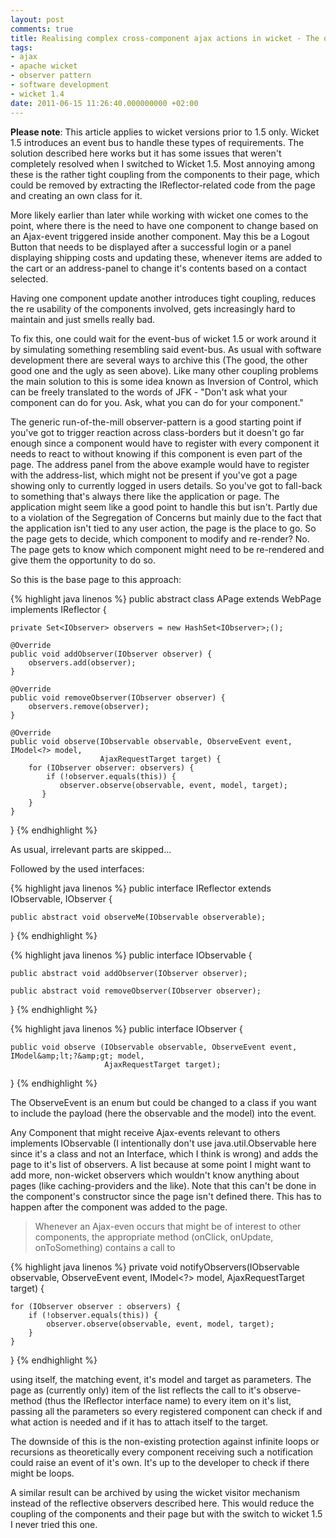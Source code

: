 ```yaml
---
layout: post
comments: true
title: Realising complex cross-component ajax actions in wicket - The observer way
tags:
- ajax
- apache wicket
- observer pattern
- software development
- wicket 1.4
date: 2011-06-15 11:26:40.000000000 +02:00
---
```

**Please note**: This article applies to wicket versions prior to 1.5 only. Wicket 1.5 introduces an event bus to handle these types of requirements. The solution described here works but it has some issues that weren't completely resolved when I switched to Wicket 1.5. Most annoying among these is the rather tight coupling from the components to their page, which could be removed by extracting the IReflector-related code from the page and creating an own class for it.


More likely earlier than later while working with wicket one comes to the point, where there is the need to have one component to change based on an Ajax-event triggered inside another component. May this be a Logout Button that needs to be displayed after a successful login or a panel displaying shipping costs and updating these, whenever items are added to the cart or an address-panel to change it's contents based on a contact selected. 

Having one component update another introduces tight coupling, reduces the re usability of the components involved, gets increasingly hard to maintain and just smells really bad.

To fix this, one could wait for the event-bus of wicket 1.5 or work around it by simulating something resembling said event-bus. As usual with software development there are several ways to archive this (The good, the other good one and the ugly as seen above). Like many other coupling problems the main solution to this is some idea known as Inversion of Control, which can be freely translated to the words of JFK - "Don't ask what your component can do for you. Ask, what you can do for your component."

The generic run-of-the-mill observer-pattern is a good starting point if you've got to trigger reaction across class-borders but it doesn't go far enough since a component would have to register with every component it needs to react to without knowing if this component is even part of the page. The address panel from the above example would have to register with the address-list, which might not be present if you've got a page showing only to currently logged in users details. So you've got to fall-back to something that's always there like the application or page. The application might seem like a good point to handle this but isn't. Partly due to a violation of the Segregation of Concerns but mainly due to the fact that the application isn't tied to any user action, the page is the place to go. So the page gets to decide, which component to modify and re-render? No. The page gets to know which component might need to be re-rendered and give them the opportunity to do so.

So this is the base page to this approach:

{% highlight java linenos %} 
public abstract class APage extends WebPage implements IReflector {
 
    private Set<IObserver> observers = new HashSet<IObserver>;();

    @Override
    public void addObserver(IObserver observer) {
        observers.add(observer);
    }
 
    @Override
    public void removeObserver(IObserver observer) {
        observers.remove(observer);
    }
 
    @Override
    public void observe(IObservable observable, ObserveEvent event, IModel<?> model, 
                        AjaxRequestTarget target) {
        for (IObserver observer: observers) {
            if (!observer.equals(this)) {
               observer.observe(observable, event, model, target);
           }
        }
    }
  
}
{% endhighlight %} 

As usual, irrelevant parts are skipped...

Followed by the used interfaces:

{% highlight java linenos %} 
public interface IReflector extends IObservable, IObserver {
     
    public abstract void observeMe(IObservable observerable); 
 
}
{% endhighlight %} 

{% highlight java linenos %} 
public interface IObservable {
  
    public abstract void addObserver(IObserver observer);
      
    public abstract void removeObserver(IObserver observer);
}
{% endhighlight %} 

{% highlight java linenos %} 
public interface IObserver {
      
    public void observe (IObservable observable, ObserveEvent event, IModel&amp;lt;?&amp;gt; model, 
                         AjaxRequestTarget target);
 
}
{% endhighlight %} 

The ObserveEvent is an enum but could be changed to a class if you want to include the payload (here the observable and the model) into the event.

Any Component that might receive Ajax-events relevant to others implements IObservable (I intentionally don't use java.util.Observable here since it's a class and not an Interface, which I think is wrong) and adds the page to it's list of observers. A list because at some point I might want to add more, non-wicket observers which wouldn't know anything about pages (like caching-providers and the like). Note that this can't be done in the component's constructor since the page isn't defined there. This has to happen after the component was added to the page.

>Whenever an Ajax-even occurs that might be of interest to other components, the appropriate method (onClick, onUpdate, onToSomething) contains a call to

{% highlight java linenos %} 
private void notifyObservers(IObservable observable, ObserveEvent event, IModel<?> model, 
                             AjaxRequestTarget target) {
 
    for (IObserver observer : observers) {
        if (!observer.equals(this)) {
            observer.observe(observable, event, model, target);
        }
    }
}
{% endhighlight %} 

using itself, the matching event, it's model and target as parameters. The page as (currently only) item of the list reflects the call to it's observe-method (thus the IReflector interface name) to every item on it's list, passing all the parameters so every registered component can check if and what action is needed and if it has to attach itself to the target.

The downside of this is the non-existing protection against infinite loops or recursions as theoretically every component receiving such a notification could raise an event of it's own. It's up to the developer to check if there might be loops. 

A similar result can be archived by using the wicket visitor mechanism instead of the reflective observers described here. This would reduce the coupling of the components and their page but with the switch to wicket 1.5 I never tried this one.                